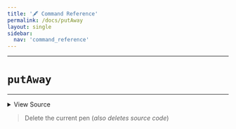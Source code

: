 ```yaml
---
title: '🖋️ Command Reference'
permalink: /docs/putAway
layout: single
sidebar:
  nav: 'command_reference'
---
```


---

# `putAway`

---



<details>
  <summary>View Source</summary>

{% highlight sh %}

unset "__SHELLPEN_PENS[$SHELLPEN_PEN_INDEX]"
unset "__SHELLPEN_SOURCES[$SHELLPEN_PEN_INDEX]"
unset "__SHELLPEN_SOURCES_TEXTS[$SHELLPEN_PEN_INDEX]"
unset "__SHELLPEN_CONTEXT_$SHELLPEN_SOURCE_ID"
unset "__SHELLPEN_CONTEXT_EMPTY_$SHELLPEN_SOURCE_ID"
{% endhighlight %}

</details>



> Delete the current pen (_also deletes source code_)







